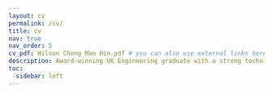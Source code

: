 ```yaml
---
layout: cv
permalink: /cv/
title: cv
nav: true
nav_order: 5
cv_pdf: Wilson Chong Man Hin.pdf # you can also use external links here
description: Award-winning UK Engineering graduate with a strong technical foundation and leadership acumen, specializing in innovative building services solutions. Recognized with the SCEBE Prize for top academic performance and fully funded through the Alistair Harvey Foundation Scholarship to complete BEng/MSc degrees. Combines advanced engineering expertise with a track record of driving impactful projects.
toc:
  sidebar: left
---
```

